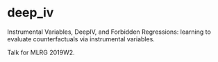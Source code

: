 # deep_iv

Instrumental Variables, DeepIV, and Forbidden Regressions: learning to evaluate counterfactuals via instrumental variables. 

Talk for MLRG 2019W2.
